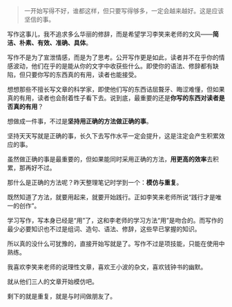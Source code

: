 > 一开始写得不好，谁都这样，但只要写得够多，一定会越来越好。这是应该坚信的事。

写作这事儿，我不追求多么华丽的修辞，而是希望学习李笑来老师的文风——**简洁、朴素、有效、准确、具体**。

写作不是为了宣泄情感，而是为了思考。公开写作更是如此，读者并不在乎你的情感波动，他们在乎的是能从你的文字中收获些什么。即使你的语法、修辞都有缺陷，但只要你写的东西真的有用，读者也能接受。

想想那些不擅长写文章的科学家，即使他们写的东西诘屈聱牙、晦涩难懂，但如果真的有用，读者也会耐着性子看下去。说到底，最重要的还是**你写的东西对读者是否真的有用**？

想做成一件事，不过是**坚持用正确的方法做正确的事**。

坚持天天写就是正确的事，长久下去写作水平一定会提升，这是注定会产生积累效应的事。

虽然做正确的事是最重要的，但如果能同时采用正确的方法，**用更高的效率**去积累，那再好不过。

那什么是正确的方法呢？昨天整理笔记时学到一个：**模仿与重复**。

既然知道了方法，就要用起来，就要开始践行。正如李笑来老师所说“践行才是唯一的创作”。

学习写作，写本身已经是“用”了，这和李老师的学习方法“用”是吻合的。而写作的最少必要知识也不过是组词、造句、语法、修辞，这些早已掌握的知识。

所以真的没什么可犹豫的，直接开始写就是了。写作不过是项技能，只能在使用中熟练。

我喜欢李笑来老师的说理性文章，喜欢王小波的杂文，喜欢钱钟书的幽默。

就从他们三人的文章开始模仿吧。

剩下的就是重复，就是与时间做朋友了。
